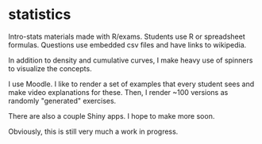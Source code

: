 # statistics
Intro-stats materials made with R/exams. Students use R or spreadsheet formulas. Questions use embedded csv files and have links to wikipedia.

In addition to density and cumulative curves, I make heavy use of spinners to visualize the concepts.

I use Moodle. I like to render a set of examples that every student sees and make video explanations for these. Then, I render ~100 versions as randomly "generated" exercises.

There are also a couple Shiny apps. I hope to make more soon.

Obviously, this is still very much a work in progress.


